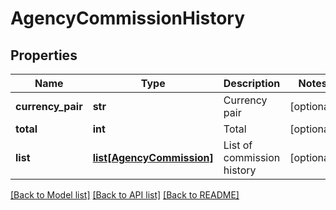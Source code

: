 # AgencyCommissionHistory

## Properties
Name | Type | Description | Notes
------------ | ------------- | ------------- | -------------
**currency_pair** | **str** | Currency pair | [optional] 
**total** | **int** | Total | [optional] 
**list** | [**list[AgencyCommission]**](AgencyCommission.md) | List of commission history | [optional] 

[[Back to Model list]](../README.md#documentation-for-models) [[Back to API list]](../README.md#documentation-for-api-endpoints) [[Back to README]](../README.md)


